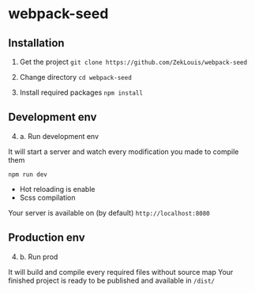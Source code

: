 webpack-seed
============

## Installation

1. Get the project
```git clone https://github.com/ZekLouis/webpack-seed```

2. Change directory
```cd webpack-seed```

3. Install required packages
```npm install```

## Development env

4. a. Run development env

It will start a server and watch every modification you made to compile them

```npm run dev```
- Hot reloading is enable
- Scss compilation

Your server is available on (by default) `http://localhost:8080`


## Production env

4. b. Run prod

It will build and compile every required files without source map
Your finished project is ready to be published and available in `/dist/`